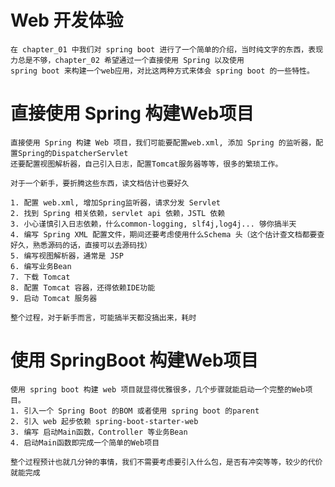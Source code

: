 # Web 开发体验
    在 chapter_01 中我们对 spring boot 进行了一个简单的介绍，当时纯文字的东西，表现力总是不够，chapter_02 希望通过一个直接使用 Spring 以及使用
    spring boot 来构建一个web应用，对比这两种方式来体会 spring boot 的一些特性。


# 直接使用 Spring 构建Web项目
    直接使用 Spring 构建 Web 项目，我们可能要配置web.xml, 添加 Spring 的监听器，配置Spring的DispatcherServlet
    还要配置视图解析器，自己引入日志，配置Tomcat服务器等等，很多的繁琐工作。
    
    对于一个新手，要折腾这些东西，读文档估计也要好久
    
    1. 配置 web.xml, 增加Spring监听器，请求分发 Servlet
    2. 找到 Spring 相关依赖，servlet api 依赖，JSTL 依赖
    3. 小心谨慎引入日志依赖，什么common-logging, slf4j,log4j... 够你搞半天
    4. 编写 Spring XML 配置文件，期间还要考虑使用什么Schema 头（这个估计查文档都要查好久，熟悉源码的话，直接可以去源码找）
    5. 编写视图解析器，通常是 JSP
    6. 编写业务Bean
    7. 下载 Tomcat
    8. 配置 Tomcat 容器，还得依赖IDE功能
    9. 启动 Tomcat 服务器
    
    整个过程，对于新手而言，可能搞半天都没搞出来，耗时
    
# 使用 SpringBoot 构建Web项目
    使用 spring boot 构建 web 项目就显得优雅很多，几个步骤就能启动一个完整的Web项目。
    1. 引入一个 Spring Boot 的BOM 或者使用 spring boot 的parent
    2. 引入 web 起步依赖 spring-boot-starter-web
    3. 编写 启动Main函数，Controller 等业务Bean
    4. 启动Main函数即完成一个简单的Web项目
 
    整个过程预计也就几分钟的事情，我们不需要考虑要引入什么包，是否有冲突等等，较少的代价就能完成









